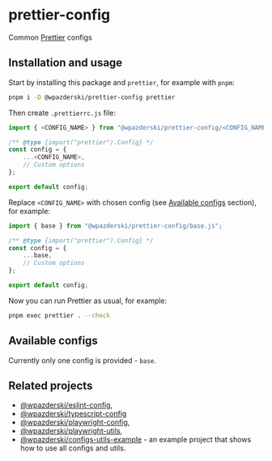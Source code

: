 # prettier-config

Common [Prettier](https://prettier.io/) configs

## Installation and usage

Start by installing this package and `prettier`, for example with `pnpm`:

```sh
pnpm i -D @wpazderski/prettier-config prettier
```

Then create `.prettierrc.js` file:

```js
import { <CONFIG_NAME> } from "@wpazderski/prettier-config/<CONFIG_NAME>.js";

/** @type {import("prettier").Config} */
const config = {
    ...<CONFIG_NAME>,
    // Custom options
};

export default config;
```

Replace `<CONFIG_NAME>` with chosen config (see [Available configs](#available-configs) section), for example:

```js
import { base } from "@wpazderski/prettier-config/base.js";

/** @type {import("prettier").Config} */
const config = {
    ...base,
    // Custom options
};

export default config;
```

Now you can run Prettier as usual, for example:

```sh
pnpm exec prettier . --check
```

## Available configs

Currently only one config is provided - `base`.

## Related projects

- [@wpazderski/eslint-config](https://github.com/wpazderski/eslint-config),
- [@wpazderski/typescript-config](https://github.com/wpazderski/typescript-config)
- [@wpazderski/playwright-config](https://github.com/wpazderski/playwright-config),
- [@wpazderski/playwright-utils](https://github.com/wpazderski/playwright-utils),
- [@wpazderski/configs-utils-example](https://github.com/wpazderski/configs-utils-example) - an example project that shows how to use all configs and utils.
